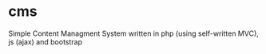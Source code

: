 # cms
Simple Content Managment System written in php (using self-written MVC), js (ajax) and bootstrap
